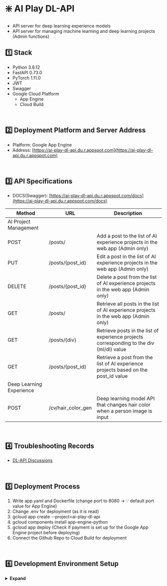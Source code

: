 # ❇️ AI Play DL-API

- API server for deep learning experience models
- API server for managing machine learning and deep learning projects (Admin functions)

## :one: Stack

- Python 3.8.12
- FastAPI 0.73.0
- PyTorch 1.11.0
- JWT
- Swagger
- Google Cloud Platform
  - App Engine
  - Cloud Build

<br/>

## :two: Deployment Platform and Server Address

- Platform: Google App Engine
- Address: [https://ai-play-dl-api.du.r.appspot.com](https://ai-play-dl-api.du.r.appspot.com)

<br/>

## :three: API Specifications

- DOCS(Swagger): [https://ai-play-dl-api.du.r.appspot.com/docs](https://ai-play-dl-api.du.r.appspot.com/docs)

| Method                   | URL                | Description                                                                              |
| ------------------------ | ------------------ | ---------------------------------------------------------------------------------------- |
| AI Project Management    |                    |                                                                                          |
| POST                     | /posts/            | Add a post to the list of AI experience projects in the web app (Admin only)             |
| PUT                      | /posts/{post_id}   | Edit a post in the list of AI experience projects in the web app (Admin only)            |
| DELETE                   | /posts/{post_id}   | Delete a post from the list of AI experience projects in the web app (Admin only)        |
| GET                      | /posts/            | Retrieve all posts in the list of AI experience projects in the web app (Admin only)     |
| GET                      | /posts/{div}       | Retrieve posts in the list of experience projects corresponding to the div (ml/dl) value |
| GET                      | /posts/{post_id}   | Retrieve a post from the list of AI experience projects based on the post_id value       |
| Deep Learning Experience |                    |                                                                                          |
| POST                     | /cv/hair_color_gen | Deep learning model API that changes hair color when a person image is input             |

<br/>

## :four: Troubleshooting Records

- [DL-API Discussions](https://github.com/AI-Play/DL-API/discussions)

<br/>

## :five: Deployment Process

1. Write app.yaml and Dockerfile (change port to 8080 -> ∵ default port value for App Engine)
2. Change .env for deployment (as it is read)
3. gcloud app create --project=ai-play-dl-api
4. gcloud components install app-engine-python
5. gcloud app deploy (Check if payment is set up for the Google App Engine project before deploying)
6. Connect the Github Repo to Cloud Build for deployment

<br/>

## :six: Development Environment Setup

<details>
  <summary><b>Expand</b></summary>

```
// Create a new virtual environment
// 1. Move to the directory which has python version we need to use
// 2. Create a new virtual environment
python -m venv /path/to/new/virtual/environment

// 3. Activate the virtual environment
source /path/to/new/virtual/environment/bin/activate

# 4. Install necessary modules and packages
pip install -r requirements.txt

# 5. DB table migration
# (To be done separately after deployment, unless the content changes. Uncomment or comment out the relevant code in the Dockerfile before deployment as needed)
alembic upgrade head
```

##### Run Development Server

```
uvicorn main:app --reload
```

</details>
